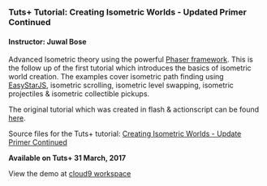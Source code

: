### Tuts+ Tutorial: Creating Isometric Worlds - Updated Primer Continued

#### Instructor: Juwal Bose

Advanced Isometric theory using the powerful [Phaser framework](https://phaser.io/). This is the follow up of the first tutorial which introduces the basics of isometric world creation. The examples cover isometric path finding using [EasyStarJS](http://easystarjs.com/), isometric scrolling, isometric level swapping, isometric projectiles & isometric collectible pickups. 

The original tutorial which was created in flash & actionscript can be found [here](https://gamedevelopment.tutsplus.com/tutorials/creating-isometric-worlds-a-primer-for-game-developers-continued--gamedev-9215).

Source files for the Tuts+ tutorial: [Creating Isometric Worlds - Update Primer Continued](https://gamedevelopment.tutsplus.com/tutorials/creating-isometric-worlds-a-primer-for-game-developers-continued--gamedev-9215)

**Available on Tuts+ 31 March, 2017**

View the demo at [cloud9 workspace](https://ide.c9.io/juwalbose/isometric_theory_phaser_advanced)
